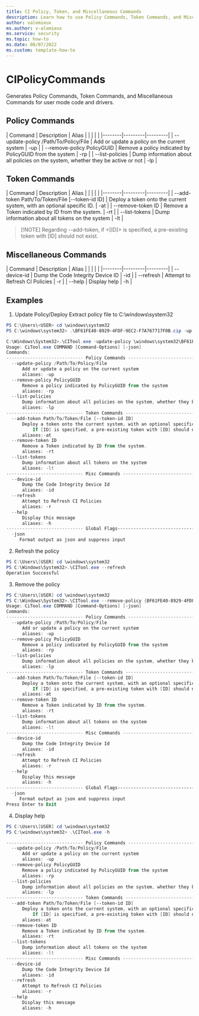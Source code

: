 ```yaml
---
title: CI Policy, Token, and Miscellaneous Commands
description: Learn how to use Policy Commands, Token Commands, and Miscellaneous Commands.
author: valemieux
ms.author: v-alemieux
ms.service: security
ms.topic: how-to
ms.date: 08/07/2022
ms.custom: template-how-to
---
```


# CIPolicyCommands

Generates Policy Commands, Token Commands, and Miscellaneous Commands for user mode code and drivers.

## Policy Commands

| Command | Description | Alias |
| | | |
|--------|---------|---------|
| --update-policy /Path/To/Policy/File | Add or update a policy on the current system | -up |
| --remove-policy PolicyGUID | Remove a policy indicated by PolicyGUID from the system | -rp |
| --list-policies | Dump information about all policies on the system, whether they be active or not | -lp |

## Token Commands

| Command | Description | Alias |
| | | |
|--------|---------|---------|
| --add-token Path/To/Token/File [--token-id ID] | Deploy a token onto the current system, with an optional specific ID. | -at |
| --remove-token ID | Remove a Token indicated by ID from the system. | -rt |
| --list-tokens | Dump information about all tokens on the system | -lt |

>[!NOTE] Regarding --add-token, if <[ID]> is specified, a pre-existing token with [ID] should not exist.

## Miscellaneous Commands

| Command | Description | Alias |
| | | |
|--------|---------|---------|
| --device-id | Dump the Code Integrity Device ID | -id |
| --refresh | Attempt to Refresh CI Policies | -r |
| --help | Display help | -h |

## Examples

1. Update Policy/Deploy
Extract policy file to C:\windows\system32
```powershell
PS C:\Users\<USER> cd \windows\system32
PS C:\windows\system32> .\BF61FE40-8929-4FDF-9EC2-F7A767717F0B.cip -up

C:\Windows\System32>.\CITool.exe -update-policy \windows\system32\BF61FE40-8929-4FDF-9EC2-F7A767717F0B.cip
Usage: CiTool.exe COMMAND [Command-Options] [-json]
Commands:
----------------------------- Policy Commands ---------------------------------
  --update-policy /Path/To/Policy/File
      Add or update a policy on the current system
      aliases: -up
  --remove-policy PolicyGUID
      Remove a policy indicated by PolicyGUID from the system
      aliases: -rp
  --list-policies
      Dump information about all policies on the system, whether they be active or not
      aliases: -lp
----------------------------- Token Commands ---------------------------------
  --add-token Path/To/Token/File [--token-id ID]
      Deploy a token onto the current system, with an optional specific ID
          If [ID] is specified, a pre-existing token with [ID] should not exist.
      aliases:-at
  --remove-token ID
      Remove a Token indicated by ID from the system.
      aliases: -rt
  --list-tokens
      Dump information about all tokens on the system
      aliases: -lt
----------------------------- Misc Commands ---------------------------------
  --device-id
      Dump the Code Integrity Device Id
      aliases: -id
  --refresh
      Attempt to Refresh CI Policies
      aliases: -r
  --help
      Display this message
      aliases: -h
----------------------------- Global Flags---------------------------------
  -json
     Format output as json and suppress input
```

2. Refresh the policy
```powershell
PS C:\Users\[USER] cd \windows\system32
PS C:\Windows\System32>.\CITool.exe --refresh
Operation Successful
```

3. Remove the policy
```powershell
PS C:\Users\[USER] cd \windows\system32
PS C:\Windows\System32>.\CITool.exe --remove-policy {BF61FE40-8929-4FDF-9EC2-F7A767717F0B}
Usage: CiTool.exe COMMAND [Command-Options] [-json]
Commands:
----------------------------- Policy Commands ---------------------------------
  --update-policy /Path/To/Policy/File
      Add or update a policy on the current system
      aliases: -up
  --remove-policy PolicyGUID
      Remove a policy indicated by PolicyGUID from the system
      aliases: -rp
  --list-policies
      Dump information about all policies on the system, whether they be active or not
      aliases: -lp
----------------------------- Token Commands ---------------------------------
  --add-token Path/To/Token/File [--token-id ID]
      Deploy a token onto the current system, with an optional specific ID
          If [ID] is specified, a pre-existing token with [ID] should not exist.
      aliases:-at
  --remove-token ID
      Remove a Token indicated by ID from the system.
      aliases: -rt
  --list-tokens
      Dump information about all tokens on the system
      aliases: -lt
----------------------------- Misc Commands ---------------------------------
  --device-id
      Dump the Code Integrity Device Id
      aliases: -id
  --refresh
      Attempt to Refresh CI Policies
      aliases: -r
  --help
      Display this message
      aliases: -h
----------------------------- Global Flags---------------------------------
  -json
     Format output as json and suppress input
Press Enter to Exit
```

4. Display help
```powershell
PS C:\Users\[USER] cd \windows\system32
PS C:\windows\system32> .\CITool.exe -h

----------------------------- Policy Commands ---------------------------------
  --update-policy /Path/To/Policy/File
      Add or update a policy on the current system
      aliases: -up
  --remove-policy PolicyGUID
      Remove a policy indicated by PolicyGUID from the system
      aliases: -rp
  --list-policies
      Dump information about all policies on the system, whether they be active or not
      aliases: -lp
----------------------------- Token Commands ---------------------------------
  --add-token Path/To/Token/File [--token-id ID]
      Deploy a token onto the current system, with an optional specific ID
          If [ID] is specified, a pre-existing token with [ID] should not exist.
      aliases:-at
  --remove-token ID
      Remove a Token indicated by ID from the system.
      aliases: -rt
  --list-tokens
      Dump information about all tokens on the system
      aliases: -lt
----------------------------- Misc Commands ---------------------------------
  --device-id
      Dump the Code Integrity Device Id
      aliases: -id
  --refresh
      Attempt to Refresh CI Policies
      aliases: -r
  --help
      Display this message
      aliases: -h
```